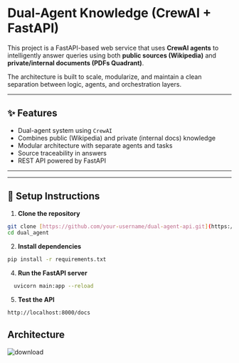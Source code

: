 
# Dual-Agent Knowledge (CrewAI + FastAPI)

This project is a FastAPI-based web service that uses **CrewAI agents** to intelligently answer queries using both **public sources (Wikipedia)** and **private/internal documents (PDFs Quadrant)**.

The architecture is built to scale, modularize, and maintain a clean separation between logic, agents, and orchestration layers.

---

## ✨ Features

-  Dual-agent system using `CrewAI`
-  Combines public (Wikipedia) and private (internal docs) knowledge
-  Modular architecture with separate agents and tasks
-  Source traceability in answers
-  REST API powered by FastAPI

---


---

## 🔧 Setup Instructions

1. **Clone the repository**
```bash
git clone [https://github.com/your-username/dual-agent-api.git](https://github.com/abhishek23012000/dual_agent.git)
cd dual_agent
```
2. **Install dependencies**
```bash
pip install -r requirements.txt
   ```

4. **Run the FastAPI server**
```bash
  uvicorn main:app --reload
```

5. **Test the API**
```bash
http://localhost:8000/docs
```



## Architecture
![download](https://github.com/user-attachments/assets/80f6450c-a08d-447d-931d-4bbf36fafefe)






   



